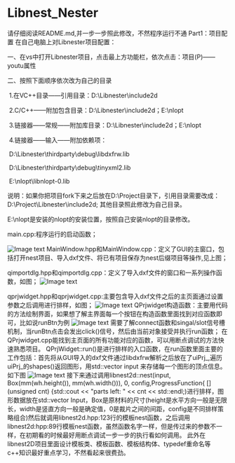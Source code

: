 # Libnest_Nester
请仔细阅读README.md,并一步一步照此修改，不然程序运行不通
Part1：项目配置
在自己电脑上对Libnester项目配置：

一、在vs中打开Libnester项目，点击最上方功能栏，依次点击：项目(P)——youtu属性

二、按照下面顺序依次改为自己的目录

​	1.在VC++目录——引用目录：D:\Libnester\include2d

​	2.C/C++——附加包含目录：D:\Libnester\include2d；E:\nlopt

​	3.链接器——常规——附加库目录：D:\Libnester\include2d；E:\nlopt

​	4.链接器——输入——附加依赖项：

​		D:\Libnester\thirdparty\debug\libdxfrw.lib

​		D:\Libnester\thirdparty\debug\tinyxml2.lib

​		E:\nlopt\libnlopt-0.lib

说明：如果你把项目fork下来之后放在D:\Project目录下，引用目录需要改成：D:\Project\Libnester\include2d;   其他目录照此修改为自己目录。

E:\nlopt是安装的nlopt的安装位置，按照自己安装nlopt的目录修改。

main.cpp:程序运行的启动函数；

![Image text](https://raw.githubusercontent.com/Flash98-cc/Libnest_Nester/main/%E4%B8%BB%E9%A1%B5.png)
MainWindow.hpp和MainWindow.cpp：定义了GUI的主窗口，包括打开nest项目、导入dxf文件、将已有项目保存为nest后缀项目等操作,见上图；

qimportdlg.hpp和qimportdlg.cpp：定义了导入dxf文件的窗口和一系列操作函数，如图；
![Image text](https://raw.githubusercontent.com/Flash98-cc/Libnest_Nester/main/import.png)

qprjwidget.hpp和qprjwidget.cpp:主要包含导入dxf文件之后的主页面通过设置参数之后调用进行排样，如图；
![Image text](https://raw.githubusercontent.com/Flash98-cc/Libnest_Nester/main/MainWindows.png)
QPrjwidget构造函数：主要用代码的方法绘制界面，如果想了解主界面每一个按钮在构造函数里面找到对应函数即可，比如说runBtn为例
![Image text](https://raw.githubusercontent.com/Flash98-cc/Libnest_Nester/main/run.png)
需要了解connect函数和singal/slot信号槽机制，当runBtn点击会发出click()信号，然后由当前对象接受并执行run函数；
在QPrjwidget.cpp能找到主页面的所有功能对应的函数，可以用断点调试的方法快速熟悉项目。
QPrjWidget::run()是进行排样的入口函数，在run函数里面主要的工作包括：首先将从GUI导入的dxf文件通过libdxfrw解析之后放在了uiPrj_,遍历uiPrj_的shapes()返回图形，用std::vector<Item> input
来存储每一个图形的顶点信息。如下图
![Image text](https://raw.githubusercontent.com/Flash98-cc/Libnest_Nester/main/uiprj_.png)
接下来通过调用libnest2d::nest(input, Box(mm(wh.height()), mm(wh.width())), 0, config,ProgressFunction{ [](unsigned cnt) {std::cout << "parts left: " << cnt << std::endl;)进行排样，图形数据放在std::vector<Item> Input，Box是原材料的尺寸(height是水平方向一般是无限长，width是竖直方向一般是确定值，0是裁片之间的间距，config是不同排样策略组合)然后就调用libnest2d.hpp:123行的模板nest函数，之后调用 libnest2d:hpp:89行模板nest函数，虽然函数名字一样，但是传过来的参数不一样，在初期看的时候最好用断点调试一步一步的执行看如何调用。
此外在libnest2D项目里面设计模板类、模板函数、模板结构体、typedef重命名等c++知识最好重点学习，不然看起来很费劲。
